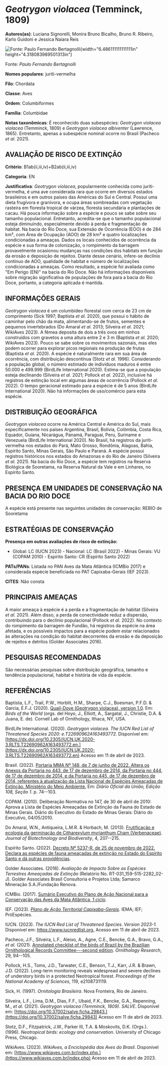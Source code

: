 # *Geotrygon violacea* (Temminck, 1809)

**Autores(as)**: Luciana Signorelli, Monira Bruno Bicalho, Bruno R.  Ribeiro, Karlo Guidoni e Jessica Naiara Reis

![Fonte: Paulo Fernando Bertagnolli](media/rId20.png){width="6.486111111111111in" height="4.318083989501313in"}

Fonte: *Paulo Fernando Bertagnolli*

**Nomes populares**: juriti-vermelha

**Filo**: Chordata

**Classe**: Aves

**Ordem**: Columbiformes

**Família**: Columbidae

**Notas taxonômicas**: É reconhecido duas subespécies: *Geotrygon violacea* *violacea* (Temminck, 1809) e *Geotrygon violacea* *albiventer* (Lawrence, 1865). Entretanto, apenas a subespécie nominal ocorre no Brasil (Pacheco *et al.* 2021).

## AVALIAÇÃO DE RISCO DE EXTINÇÃO

**Critério**: B1ab(ii,iii,iv)+B2ab(ii,iii,iv)

**Categoria**: EN

**Justificativa**: *Geotrygon violacea*, popularmente conhecida como juriti-vermelha, é uma ave considerada rara que ocorre em diversos estados brasileiros e em outros países das Américas do Sul e Central.  Possui uma dieta frugívora e granívora, e ocupa áreas sombreadas com vegetação rasteira em floresta tropical de várzea, floresta secundária e plantações de cacau. Há pouca informação sobre a espécie e pouco se sabe sobre seu tamanho populacional. Entretanto, acredita-se que o tamanho populacional esteja diminuindo, especialmente devido à perda e fragmentação de habitat. Na bacia do Rio Doce, sua Extensão de Ocorrência (EOO) é de 284 km², com Área de Ocupação (AOO) de 28 km² e quatro localizações condicionadas a ameaças. Dados os locais conhecidos de ocorrência da espécie e sua forma de colonização, o rompimento da barragem provavelmente ocasionou mudanças nas condições dos habitats em função da erosão e deposição de rejeitos. Diante desse
cenário, infere-se declínio contínuo de AOO, qualidade de habitat e número de localizações condicionadas a ameaças. Como resultado, a espécie foi avaliada como "Em Perigo (EN)" na bacia do Rio Doce. Não há informações disponíveis sobre migração significativa de populações de fora para a bacia do Rio Doce, portanto, a categoria aplicada é mantida.

## INFORMAÇÕES GERAIS

*Geotrygon violacea* é um columbídeo florestal com cerca de 23 cm de comprimento (Sick 1997; Baptista *et al.* 2020), que possui o hábito de caminhar pelo chão da mata, alimentando-se de frutos, sementes e pequenos invertebrados (Do Amaral *et al.* 2013; Silveira *et al.* 2021; WikiAves 2023). A fêmea deposita de dois a três ovos em ninhos construídos com gravetos a uma altura entre 2 e 3 m (Baptista *et al.* 2020; WikiAves 2023). Pouco se sabe sobre os movimentos sazonais, mas eles podem ocorrer para explorar picos regionais na produção de frutas (Baptista *et al.* 2020). A espécie é naturalmente rara em sua área de ocorrência, com distribuição descontínua (Stotz *et al.* 1996).  Considerando a população global, o número estimado de indivíduos maduros é entre 50.000 e 499.999 (BirdLife International 2020). Estima-se que a população esteja declinando (Silveira *et al.* 2021; Pollock *et al.* 2022), inclusive há registros de extinção local em algumas áreas
de ocorrência (Pollock *et al.* 2022). O tempo geracional estimado para a espécie é de 5 anos (BirdLife International 2020). Não há informações de uso/comércio para esta espécie.

## DISTRIBUIÇÃO GEOGRÁFICA

*Geotrygon violacea* ocorre na América Central e América do Sul, mais especificamente nos países Argentina, Brasil, Bolívia, Colômbia, Costa Rica, Equador, Guiana, Nicarágua, Panamá, Paraguai, Peru, Suriname e Venezuela (BirdLife International 2020). No Brasil, há registros da juriti-vermelha nos estados do Pará, Mato Grosso, Rondônia, Alagoas, Bahia, Espírito Santo, Minas Gerais, São Paulo e Paraná. A espécie possui registros históricos nos estados do Amazonas e do Rio de Janeiro (Silveira *et al.* 2021). Na bacia do Rio Doce, a espécie tem registros na Reserva Biológica de Sooretama, na Reserva Natural da Vale e em Linhares, no Espírito Santo.

## PRESENÇA EM UNIDADES DE CONSERVAÇÃO NA BACIA DO RIO DOCE

A espécie está presente nas seguintes unidades de conservação: REBIO de Sooretama

## ESTRATÉGIAS DE CONSERVAÇÃO

**Presença em outras avaliações de risco de extinção:**

-   Global: LC (IUCN 2023) -   Nacional: LC (Brasil 2022) -   Minas Gerais: VU (COPAM 2010) -   Espírito Santo: CR (Espírito Santo 2022)

**PATs/PANs**: Listada no PAN Aves da Mata Atlântica (ICMBio 2017) e considerada espécie beneficiada no PAT Capixaba-Gerais (IEF 2023).

**CITES**: Não consta

## PRINCIPAIS AMEAÇAS

A maior ameaça à espécie é a perda e a fragmentação de habitat (Silveira *et al.* 2021). Além disso, a perda de conectividade reduz a dispersão, contribuindo para o declínio populacional (Pollock *et al.* 2022). No contexto do rompimento da barragem de Fundão, há registros da espécie na área afetada, e os possíveis impactos para a espécie podem estar relacionados às alterações na condição do habitat decorrentes da erosão e da deposição de rejeitos e detritos (Golder Associates 2016).

## PESQUISAS RECOMENDADAS

São necessárias pesquisas sobre distribuição geográfica, tamanho e tendência populacional, habitat e história de vida da espécie.

## REFERÊNCIAS

Baptista, L.F., Trail, P.W., Horblit, H.M., Sharpe, C.J., Boesman, P.F.D. & Garcia, E.F.J. (2020). [Quail-Dove (Geotrygon violacea), version 1.0](https://doi.org/10.2173/bow.viqdov1.01). Em: *Birds of the World* (orgs. del Hoyo, J., Elliott, A., Sargatal, J., Christie, D.A. & Juana, E. de). Cornell Lab of Ornithology, Ithaca, NY, USA.

BirdLife International. (2020). *Geotrygon violacea*. *The IUCN Red List of Threatened Species 2020: e.T22690962A163493772.* Disponível em: [https://dx.doi.org/10.2305/IUCN.UK.2020-3.RLTS.T22690962A163493772.en.](https://dx.doi.org/10.2305/IUCN.UK.2020-3.RLTS.T22690962A163493772.en) Acesso em 11 de abril de 2023.

Brasil. (2022). [Portaria MMA Nº 148, de 7 de junho de 2022. Altera os Anexos da Portaria no 443, de 17 de dezembro de 2014, da Portaria no 444, de 17 de dezembro de 2014, e da Portaria no 445, de 17 de dezembro de 2014, referentes à atualização da Lista Nacional de Espécies Ameaçadas de Extinção. Ministério do Meio Ambiente.](https://in.gov.br/en/web/dou/-/portaria-mma-n-148-de-7-de-junho-de-2022-406272733) Em: *Diário Oficial da União, Edição 108, Seção 1*. p. 74--103.

COPAM. (2010). Deliberação Normativa no 147, de 30 de abril de 2010: Aprova a Lista de Espécies Ameaçadas de Extinção da Fauna do Estado de Minas Gerais. Diário do Executivo do Estado de Minas Gerais: Diário do Executivo, 04/05/2010.

Do Amaral, W.N., Antiqueira, L.M.R. & Horbach, M. (2013). [Frutificação e ecologia da germinação de Citharexylum myrianthum Cham (Verbenaceae)](https://doi.org/10.20873/jbb.uft.cemaf.v4n3.amaral).  *Journal of Biotechnology and Biodiversity*, 4, 207--215.

Espírito Santo. (2022). [Decreto Nº 5237-R, de 25 de novembro de 2022.  Declara as espécies de fauna ameaçadas de extinção no Estado do Espírito Santo e dá outras providências](https://iema.es.gov.br/Media/iema/FAUNA/Decreto%205237-R_2022_25-Nov%20-%20Fauna%20(s-peixes)%20-%20Lista%20de%20Esp%C3%A9cies%20Amea%C3%A7adas%20de%20Extin%C3%A7%C3%A3o.pdf).

Golder Associates. (2016). *Avaliação de Impacto Sobre as Espécies Terrestres Ameaçadas de Extinção* (Relatório No.  RT-031_159-515-2282_02-J). Golder Associates Brasil Consultoria e Projetos Ltda; Samarco Mineração S.A./Fundação Renova.

ICMBio. (2017). [Sumário Executivo do Plano de Ação Nacional para a Conservação das Aves da Mata Atlântica, 1 ciclo](https://www.gov.br/icmbio/pt-br/assuntos/biodiversidade/pan/pan-aves-da-mata-atlantica).

IEF. (2023). [*Plano de Ação Territorial Capixaba-Gerais*](http://www.ief.mg.gov.br/biodiversidade/-planodeacaoterritorialcapixabagerais).  IEMA; IEF; PróEspécies.

IUCN. (2023). *The IUCN Red List of Threatened Species. Version 2023-1.* Disponível em: <https://www.iucnredlist.org.> Acesso em 11 de abril de 2023.

Pacheco, J.F., Silveira, L.F., Aleixo, A., Agne, C.E., Bencke, G.A., Bravo, G.A., *et al.* (2021). [Annotated checklist of the birds of Brazil by the Brazilian Ornithological Records Committee---second edition](https://doi.org/10.1007/s43388-021-00058-x). *Ornithology Research*, 29, 94--105.

Pollock, H.S., Toms, J.D., Tarwater, C.E., Benson, T.J., Karr, J.R. & Brawn, J.D. (2022). Long-term monitoring reveals widespread and severe declines of understory birds in a protected Neotropical forest.  *Proceedings of the National Academy of Sciences*, 119, e2108731119.

Sick, H. (1997). *Ornitologia Brasileira*. Nova Fronteira, Rio de Janeiro.

Silveira, L.F., Lima, D.M., Dias, F.F., Ubaid, F.K., Bencke, G.A., Repenning, M., *et al.* (2021). *Geotrygon violacea (Temminck, 1809)*.  *SALVE*. Disponível em: [https://doi.org/10.37002/salve.ficha.29843.](https://doi.org/10.37002/salve.ficha.29843) Acesso em 11 de abril de 2023.

Stotz, D.F., Fitzpatrick, J.W., Parker III, T.A. & Moskovits, D.K.  (Orgs.). (1996). *Neotropical birds: ecology and conservation*.  University of Chicago Press, Chicago.

WikiAves. (2023). *WikiAves, a Enciclopédia das Aves do Brasil*.  Disponível em: [https://www.wikiaves.com.br/index.php.](https://www.wikiaves.com.br/index.php) Acesso em 11 de abril de 2023.
